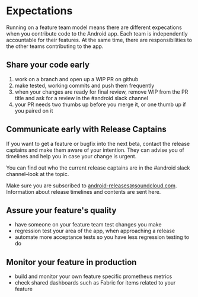 # Expectations

Running on a feature team model means there are different expecations when you contribute code to the Android app. Each team is independently accountable for their features. At the same time, there are responsibilities to the other teams contributing to the app.

## Share your code early

1. work on a branch and open up a WIP PR on github
2. make tested, working commits and push them frequently
3. when your changes are ready for final review, remove WIP from the PR title and ask for a review in the #android slack channel
4. your PR needs two thumbs up before you merge it, or one thumb up if you paired on it

## Communicate early with Release Captains

If you want to get a feature or bugfix into the next beta, contact the release
captains and make them aware of your intention. They can advise you of
timelines and help you in case your change is urgent.

You can find out who the current release captains are in the #android slack channel–look at the topic.

Make sure you are subscribed to [android-releases@soundcloud.com](https://groups.google.com/a/soundcloud.com/forum/#!forum/android-releases).
Information about release timelines and contents are sent here.

## Assure your feature's quality

* have someone on your feature team test changes you make
* regression test your area of the app, when approaching a release
* automate more acceptance tests so you have less regression testing to do

## Monitor your feature in production

* build and monitor your own feature specific prometheus metrics
* check shared dashboards such as Fabric for items related to your feature
